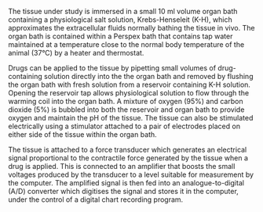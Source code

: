 The tissue under study is immersed in a small 10 ml volume organ bath containing a physiological salt solution, Krebs-Henseleit (K-H), which approximates the extracellular fluids normally bathing the tissue in vivo. The organ bath is contained within a Perspex bath that contains tap water maintained at a temperature close to the normal body temperature of the animal (37°C) by a heater and thermostat. 

Drugs can be applied to the tissue by pipetting small volumes of drug-containing solution directly into the the organ bath and removed by flushing the organ bath with fresh solution from a reservoir containing K-H solution. Opening the reservoir tap allows physiological solution to flow through the warming coil into the organ bath. A mixture of oxygen (95%) and carbon dioxide (5%) is bubbled into both the reservoir and organ bath to provide oxygen and maintain the pH of the tissue. The tissue can also be stimulated electrically using a stimulator attached to a pair of electrodes placed on either side of the tissue within the organ bath.

The tissue is attached to a force transducer which generates an electrical signal proportional to the contractile force generated by the tissue when a drug is applied. This is connected to an amplifier that boosts the small voltages produced by the transducer to a level suitable for measurement by the computer. The amplified signal is then fed into an analogue-to-digital (A/D) converter which digitises the signal and stores it in the computer, under the control of a digital chart recording program.
